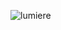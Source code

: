 ![lumiere](https://user-images.githubusercontent.com/112189073/236238559-5e49eb83-2cd1-4602-ad65-d1184faaab5c.png)
